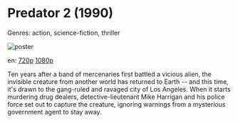 # Predator 2 (1990)

Genres: action, science-fiction, thriller

![poster](http://image.tmdb.org/t/p/w500/4cAQgbIPislEeBJahLO5BsqAUZN.jpg)

en:
  [720p](magnet:?xt=urn:btih:4366A99AF18396D70311BF7DA00A34486DB86E10&tr=udp://glotorrents.pw:6969/announce&tr=udp://tracker.opentrackr.org:1337/announce&tr=udp://torrent.gresille.org:80/announce&tr=udp://tracker.openbittorrent.com:80&tr=udp://tracker.coppersurfer.tk:6969&tr=udp://tracker.leechers-paradise.org:6969&tr=udp://p4p.arenabg.ch:1337&tr=udp://tracker.internetwarriors.net:1337)
  [1080p](magnet:?xt=urn:btih:87BF72F0072ABED28A5CD9CA07FE5FDBD4149599&tr=udp://glotorrents.pw:6969/announce&tr=udp://tracker.opentrackr.org:1337/announce&tr=udp://torrent.gresille.org:80/announce&tr=udp://tracker.openbittorrent.com:80&tr=udp://tracker.coppersurfer.tk:6969&tr=udp://tracker.leechers-paradise.org:6969&tr=udp://p4p.arenabg.ch:1337&tr=udp://tracker.internetwarriors.net:1337)
  


Ten years after a band of mercenaries first battled a vicious alien, the invisible creature from another world has returned to Earth -- and this time, it's drawn to the gang-ruled and ravaged city of Los Angeles. When it starts murdering drug dealers, detective-lieutenant Mike Harrigan and his police force set out to capture the creature, ignoring warnings from a mysterious government agent to stay away.